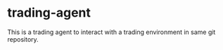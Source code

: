 # trading-agent
This is a trading agent to interact with a trading environment in same git repository.

